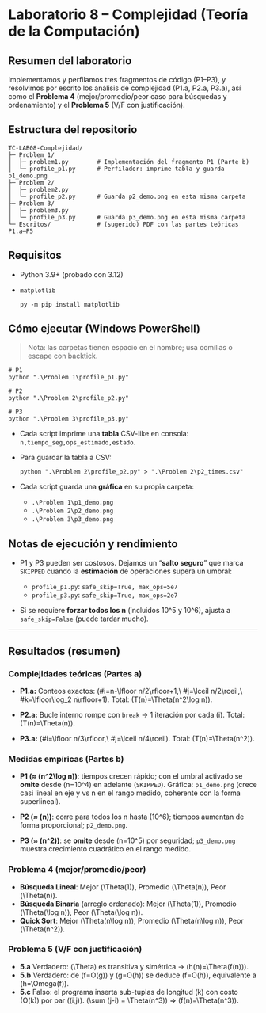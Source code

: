 # Laboratorio 8 – Complejidad (Teoría de la Computación)

## Resumen del laboratorio

Implementamos y perfilamos tres fragmentos de código (P1–P3), y resolvimos por escrito los análisis de complejidad (P1.a, P2.a, P3.a), así como el **Problema 4** (mejor/promedio/peor caso para búsquedas y ordenamiento) y el **Problema 5** (V/F con justificación).

## Estructura del repositorio

```
TC-LAB08-Complejidad/
├─ Problem 1/
│  ├─ problem1.py        # Implementación del fragmento P1 (Parte b)
│  └─ profile_p1.py      # Perfilador: imprime tabla y guarda p1_demo.png
├─ Problem 2/
│  ├─ problem2.py
│  └─ profile_p2.py      # Guarda p2_demo.png en esta misma carpeta
├─ Problem 3/
│  ├─ problem3.py
│  └─ profile_p3.py      # Guarda p3_demo.png en esta misma carpeta
└─ Escritos/             # (sugerido) PDF con las partes teóricas P1.a–P5
```

## Requisitos

* Python 3.9+ (probado con 3.12)
* `matplotlib`

  ```
  py -m pip install matplotlib
  ```

## Cómo ejecutar (Windows PowerShell)

> Nota: las carpetas tienen espacio en el nombre; usa comillas o escape con backtick.

```
# P1
python ".\Problem 1\profile_p1.py"

# P2
python ".\Problem 2\profile_p2.py"

# P3
python ".\Problem 3\profile_p3.py"
```

* Cada script imprime una **tabla** CSV-like en consola: `n,tiempo_seg,ops_estimado,estado`.
* Para guardar la tabla a CSV:

  ```
  python ".\Problem 2\profile_p2.py" > ".\Problem 2\p2_times.csv"
  ```
* Cada script guarda una **gráfica** en su propia carpeta:

  * `.\Problem 1\p1_demo.png`
  * `.\Problem 2\p2_demo.png`
  * `.\Problem 3\p3_demo.png`

## Notas de ejecución y rendimiento

* P1 y P3 pueden ser costosos. Dejamos un “**salto seguro**” que marca `SKIPPED` cuando la **estimación** de operaciones supera un umbral:

  * `profile_p1.py`: `safe_skip=True, max_ops=5e7`
  * `profile_p3.py`: `safe_skip=True, max_ops=2e7`
* Si se requiere **forzar todos los n** (incluidos 10^5 y 10^6), ajusta a `safe_skip=False` (puede tardar mucho).

---

## Resultados (resumen)

### Complejidades teóricas (Partes a)

* **P1.a:**
  Conteos exactos: (#i=n-\lfloor n/2\rfloor+1,\ #j=\lceil n/2\rceil,\ #k=\lfloor\log_2 n\rfloor+1).
  Total: (T(n)=\Theta(n^2\log n)).

* **P2.a:**
  Bucle interno rompe con `break` → 1 iteración por cada (i).
  Total: (T(n)=\Theta(n)).

* **P3.a:**
  (#i=\lfloor n/3\rfloor,\ #j=\lceil n/4\rceil).
  Total: (T(n)=\Theta(n^2)).

### Medidas empíricas (Partes b)

* **P1 (≈ (n^2\log n))**: tiempos crecen rápido; con el umbral activado se **omite** desde (n=10^4) en adelante (`SKIPPED`).
  Gráfica: `p1_demo.png` (crece casi lineal en eje y vs n en el rango medido, coherente con la forma superlineal).

* **P2 (≈ (n))**: corre para todos los n hasta (10^6); tiempos aumentan de forma proporcional; `p2_demo.png`.

* **P3 (≈ (n^2))**: se **omite** desde (n=10^5) por seguridad; `p3_demo.png` muestra crecimiento cuadrático en el rango medido.

### Problema 4 (mejor/promedio/peor)

* **Búsqueda Lineal**:
  Mejor (\Theta(1)), Promedio (\Theta(n)), Peor (\Theta(n)).
* **Búsqueda Binaria** (arreglo ordenado):
  Mejor (\Theta(1)), Promedio (\Theta(\log n)), Peor (\Theta(\log n)).
* **Quick Sort**:
  Mejor (\Theta(n\log n)), Promedio (\Theta(n\log n)), Peor (\Theta(n^2)).

### Problema 5 (V/F con justificación)

* **5.a** Verdadero: (\Theta) es transitiva y simétrica → (h(n)=\Theta(f(n))).
* **5.b** Verdadero: de (f=O(g)) y (g=O(h)) se deduce (f=O(h)), equivalente a (h=\Omega(f)).
* **5.c** Falso: el programa inserta sub-tuplas de longitud (k) con costo (O(k)) por par ((i,j)).
  (\sum (j-i) = \Theta(n^3)) ⇒ (f(n)=\Theta(n^3)).
